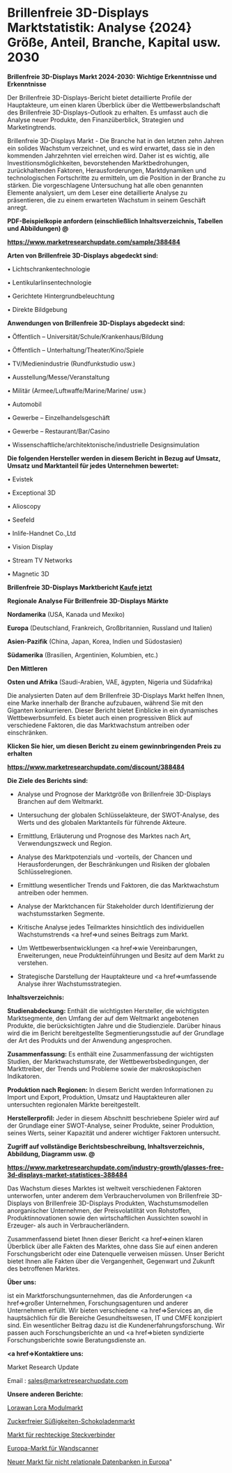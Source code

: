 # Brillenfreie 3D-Displays Marktstatistik: Analyse {2024} Größe, Anteil, Branche, Kapital usw. 2030

<strong>Brillenfreie 3D-Displays Markt 2024-2030: Wichtige Erkenntnisse und Erkenntnisse</strong>

Der Brillenfreie 3D-Displays-Bericht bietet detaillierte Profile der Hauptakteure, um einen klaren Überblick über die Wettbewerbslandschaft des Brillenfreie 3D-Displays-Outlook zu erhalten. Es umfasst auch die Analyse neuer Produkte, den Finanzüberblick, Strategien und Marketingtrends.

Brillenfreie 3D-Displays Markt - Die Branche hat in den letzten zehn Jahren ein solides Wachstum verzeichnet, und es wird erwartet, dass sie in den kommenden Jahrzehnten viel erreichen wird. Daher ist es wichtig, alle Investitionsmöglichkeiten, bevorstehenden Marktbedrohungen, zurückhaltenden Faktoren, Herausforderungen, Marktdynamiken und technologischen Fortschritte zu ermitteln, um die Position in der Branche zu stärken. Die vorgeschlagene Untersuchung hat alle oben genannten Elemente analysiert, um dem Leser eine detaillierte Analyse zu präsentieren, die zu einem erwarteten Wachstum in seinem Geschäft anregt.



<strong><b>PDF-Beispielkopie anfordern (einschließlich Inhaltsverzeichnis, Tabellen und Abbildungen) @ </b></strong>

<strong><a href=https://www.marketresearchupdate.com/sample/388484>

<strong>https://www.marketresearchupdate.com/sample/388484</u></a></strong></strong>



<strong>Arten von Brillenfreie 3D-Displays abgedeckt sind:</strong>

• Lichtschrankentechnologie

• Lentikularlinsentechnologie

• Gerichtete Hintergrundbeleuchtung

• Direkte Bildgebung



<strong>Anwendungen von Brillenfreie 3D-Displays abgedeckt sind:</strong>

• Öffentlich – Universität/Schule/Krankenhaus/Bildung

• Öffentlich – Unterhaltung/Theater/Kino/Spiele

• TV/Medienindustrie (Rundfunkstudio usw.)

• Ausstellung/Messe/Veranstaltung

• Militär (Armee/Luftwaffe/Marine/Marine/ usw.)

• Automobil

• Gewerbe – Einzelhandelsgeschäft

• Gewerbe – Restaurant/Bar/Casino

• Wissenschaftliche/architektonische/industrielle Designsimulation



<strong>Die folgenden Hersteller werden in diesem Bericht in Bezug auf Umsatz, Umsatz und Marktanteil für jedes Unternehmen bewertet:</strong>

• Evistek

• Exceptional 3D

• Alioscopy

• Seefeld

• Inlife-Handnet Co.,Ltd

• Vision Display

• Stream TV Networks

• Magnetic 3D



<strong>Brillenfreie 3D-Displays Marktbericht <a href=https://www.marketresearchupdate.com/buynow/388484>Kaufe jetzt</a></strong>



<strong>Regionale Analyse Für Brillenfreie 3D-Displays Märkte</strong>



<strong>Nordamerika</strong> (USA, Kanada und Mexiko)



<strong>Europa</strong> (Deutschland, Frankreich, Großbritannien, Russland und Italien)



<strong>Asien-Pazifik</strong> (China, Japan, Korea, Indien und Südostasien)



<strong>Südamerika</strong> (Brasilien, Argentinien, Kolumbien, etc.)



<strong>Den Mittleren</strong> 

<strong>Osten und Afrika</strong> (Saudi-Arabien, VAE, ägypten, Nigeria und Südafrika)

Die analysierten Daten auf dem Brillenfreie 3D-Displays Markt helfen Ihnen, eine Marke innerhalb der Branche aufzubauen, während Sie mit den Giganten konkurrieren. Dieser Bericht bietet Einblicke in ein dynamisches Wettbewerbsumfeld. Es bietet auch einen progressiven Blick auf verschiedene Faktoren, die das Marktwachstum antreiben oder einschränken.



<strong>Klicken Sie hier, um diesen Bericht zu einem gewinnbringenden Preis zu erhalten
</strong>

<strong><a href=https://www.marketresearchupdate.com/discount/388484>https://www.marketresearchupdate.com/discount/388484</b></u></strong></a>



<strong>Die Ziele des Berichts sind:</strong>

- Analyse und Prognose der Marktgröße von Brillenfreie 3D-Displays Branchen auf dem Weltmarkt.

- Untersuchung der globalen Schlüsselakteure, der SWOT-Analyse, des Werts und des globalen Marktanteils für führende Akteure.

- Ermittlung, Erläuterung und Prognose des Marktes nach Art, Verwendungszweck und Region.

- Analyse des Marktpotenzials und -vorteils, der Chancen und Herausforderungen, der Beschränkungen und Risiken der globalen Schlüsselregionen.

- Ermittlung wesentlicher Trends und Faktoren, die das Marktwachstum antreiben oder hemmen.

- Analyse der Marktchancen für Stakeholder durch Identifizierung der wachstumsstarken Segmente.

- Kritische Analyse jedes Teilmarktes hinsichtlich des individuellen Wachstumstrends <a href=>und</a> seines Beitrags zum Markt.

- Um Wettbewerbsentwicklungen <a href=>wie</a> Vereinbarungen, Erweiterungen, neue Produkteinführungen und Besitz auf dem Markt zu verstehen.

- Strategische Darstellung der Hauptakteure und <a href=>umfas</a>sende Analyse ihrer Wachstumsstrategien.



<strong>Inhaltsverzeichnis:</strong>



<strong>Studienabdeckung:</strong> Enthält die wichtigsten Hersteller, die wichtigsten Marktsegmente, den Umfang der auf dem Weltmarkt angebotenen Produkte, die berücksichtigten Jahre und die Studienziele. Darüber hinaus wird die im Bericht bereitgestellte Segmentierungsstudie auf der Grundlage der Art des Produkts und der Anwendung angesprochen.



<strong>Zusammenfassung:</strong> Es enthält eine Zusammenfassung der wichtigsten Studien, der Marktwachstumsrate, der Wettbewerbsbedingungen, der Markttreiber, der Trends und Probleme sowie der makroskopischen Indikatoren.



<strong>Produktion nach Regionen:</strong> In diesem Bericht werden Informationen zu Import und Export, Produktion, Umsatz und Hauptakteuren aller untersuchten regionalen Märkte bereitgestellt.



<strong>Herstellerprofil:</strong> Jeder in diesem Abschnitt beschriebene Spieler wird auf der Grundlage einer SWOT-Analyse, seiner Produkte, seiner Produktion, seines Werts, seiner Kapazität und anderer wichtiger Faktoren untersucht.



<strong><b>Zugriff auf vollständige Berichtsbeschreibung, Inhaltsverzeichnis, Abbildung, Diagramm usw. @ </b></strong>

<strong><a href=https://www.marketresearchupdate.com/industry-growth/glasses-free-3d-displays-market-statistices-388484>https://www.marketresearchupdate.com/industry-growth/glasses-free-3d-displays-market-statistices-388484</a></strong>

Das Wachstum dieses Marktes ist weltweit verschiedenen Faktoren unterworfen, unter anderem dem Verbrauchervolumen von Brillenfreie 3D-Displays von Brillenfreie 3D-Displays Produkten, Wachstumsmodellen anorganischer Unternehmen, der Preisvolatilität von Rohstoffen, Produktinnovationen sowie den wirtschaftlichen Aussichten sowohl in Erzeuger- als auch in Verbraucherländern.

Zusammenfassend bietet Ihnen dieser Bericht <a href=>einen</a> klaren Überblick über alle Fakten des Marktes, ohne dass Sie auf einen anderen Forschungsbericht oder eine Datenquelle verweisen müssen. Unser Bericht bietet Ihnen alle Fakten über die Vergangenheit, Gegenwart und Zukunft des betroffenen Marktes.



<strong>Über uns:</strong>

 ist ein Marktforschungsunternehmen, das die Anforderungen <a href=>großer</a> Unternehmen, Forschungsagenturen und anderer Unternehmen erfüllt. Wir bieten verschiedene <a href=>Services</a> an, die hauptsächlich für die Bereiche Gesundheitswesen, IT und CMFE konzipiert sind. Ein wesentlicher Beitrag dazu ist die Kundenerfahrungsforschung. Wir passen auch Forschungsberichte an und <a href=>bieten</a> syndizierte Forschungsberichte sowie Beratungsdienste an.



<strong><a href=>Kontaktiere uns:</a></strong>

Market Research Update

Email : sales@marketresearchupdate.com



<strong>Unsere anderen Berichte:</strong>

<a href=https://www.linkedin.com/pulse/lorawan-lora-module-market-analysis-understanding>Lorawan Lora Modulmarkt</a>

<a href=https://www.linkedin.com/pulse/sugar-free-candy-chocolate-market-outlooks>Zuckerfreier Süßigkeiten-Schokoladenmarkt</a>

<a href=https://www.linkedin.com/pulse/rectangular-connectors-market-size-trends-consumption>Markt für rechteckige Steckverbinder</a>

<a href=https://www.linkedin.com/pulse/europe-wall-scanner-market-2023-2030-explained-effective>Europa-Markt für Wandscanner</a>

<a href=https://www.linkedin.com/pulse/europe-new-non-relational-databases-market-t0yhf/>Neuer Markt für nicht relationale Datenbanken in Europa</a>"
  
